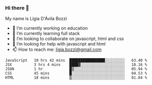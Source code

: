 ### Hi there 👋

My name is Lígia D'Ávila Bozzi

- 🔭 I’m currently working on education
- 🌱 I’m currently learning full stack
- 👯 I’m looking to collaborate on javascript, html and css
- 🤔 I’m looking for help with javascript and html
- 📫 How to reach me: ligia.bozzi@gmail.com

<!--START_SECTION:waka-->
```text
JavaScript   10 hrs 42 mins  ████████████████░░░░░░░░░   63.40 % 
JSX          3 hrs 4 mins    ████▓░░░░░░░░░░░░░░░░░░░░   18.16 % 
JSON         1 hr            █▒░░░░░░░░░░░░░░░░░░░░░░░   05.94 % 
CSS          45 mins         █░░░░░░░░░░░░░░░░░░░░░░░░   04.53 % 
HTML         18 mins         ▒░░░░░░░░░░░░░░░░░░░░░░░░   01.84 % 
```
<!--END_SECTION:waka-->

<!--
**ligiadavilabozzi/ligiadavilabozzi** is a ✨ _special_ ✨ repository because its `README.md` (this file) appears on your GitHub profile.
-->


